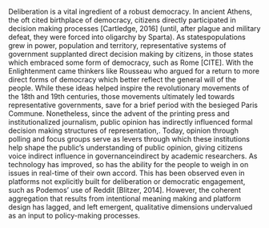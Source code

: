 Deliberation is a vital ingredient of a robust democracy. In ancient Athens, the oft cited birthplace of
democracy, citizens directly participated in decision making processes [Cartledge, 2016] (until, after plague
and military defeat, they were forced into oligarchy by Sparta). As statespopulations grew in power,
population and territory, representative systems of government supplanted direct decision making by citizens,
in those states which embraced some form of democracy, such as Rome [CITE]. With the Enlightenment came
thinkers like Rousseau who argued for a return to more direct forms of democracy which better reflect the
general will of the people. While these ideas helped inspire the revolutionary movements of the 18th and 19th
centuries, those movements ultimately led towards representative governments, save for a brief period with the
besieged Paris Commune. Nonetheless, since the advent of the printing press and institutionalized journalism,
public opinion has indirectly influenced formal decision making structures  of representation,. Today, opinion
through polling and focus groups serve as levers through which these institutions help shape the public’s
understanding of public opinion, giving citizens voice indirect influence in governanceindirect by academic
researchers. As technology has improved, so has the ability for the people to weigh in on issues in real-time
of their own accord. This has been observed even in platforms not explicitly built for deliberation or
democratic engagement, such as Podemos’ use of Reddit [Blitzer, 2014]. However, the coherent aggregation that
results from intentional meaning making and platform design has lagged, and left emergent, qualitative
dimensions undervalued as an input to policy-making processes.
